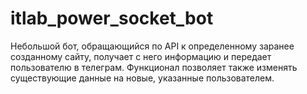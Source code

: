 # itlab_power_socket_bot
Небольшой бот, обращающийся по API к определенному заранее созданному сайту, получает с него информацию и передает пользователю в телеграм.
Функционал позволяет также изменять существующие данные на новые, указанные пользователем.
